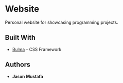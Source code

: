 # Website

Personal website for showcasing programming projects.

## Built With

* [Bulma](https://bulma.io/) - CSS Framework

## Authors

* **Jason Mustafa**